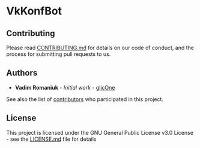# VkKonfBot


## Contributing

Please read [CONTRIBUTING.md](CONTRIBUTING.md) for details on our code of conduct, and the process for submitting pull requests to us.

## Authors

* **Vadim Romaniuk** - *Initial work* - [glicOne](https://github.com/RomaniukVadim)

See also the list of [contributors](https://github.com/RomaniukVadim/VkKonfBot/contributors) who participated in this project.

## License

This project is licensed under the GNU General Public License v3.0 License - see the [LICENSE.md](LICENSE.md) file for details
